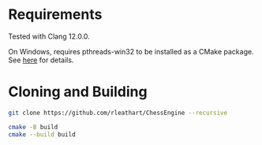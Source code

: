 Requirements
============

Tested with Clang 12.0.0.

On Windows, requires pthreads-win32 to be installed as a CMake package. See
[here](https://github.com/rleathart/pthreads-win32-CMake) for details.

Cloning and Building
====================

```bash
git clone https://github.com/rleathart/ChessEngine --recursive

cmake -B build
cmake --build build
```
